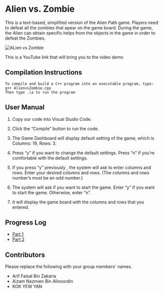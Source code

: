 # Alien vs. Zombie

This is a text-based, simplified version of the Alien Path game. Players need to defeat all the zombies that apear on the game board. During the game, the Alien can obtain specific helps from the objects in the game in order to defeat the Zombies. 

![ALien vs Zombie](Screenshot%202023-02-01%20155628.jpg)

This is a YouTube link that will bring you to the video demo 
## Compilation Instructions

```
To compile and build a C++ program into an executable program, type:
g++ AlienvsZombie.cpp
Then type .\a to run the program

```

## User Manual

1. Copy our code into Visual Studio Code.

2. Click the “Compile” button to run the code.

3. The Game Dashboard will display default setting of the game, which is Columns: 19, Rows: 3.

4. Press “y” if you want to change the default settings. Press “n” if you’re comfortable with the default settings.

5. If you press “y” previously , the system will ask to enter columns and rows. Enter your desired columns and rows. (The columns and rows number’s must be an odd number.)

5. The system will ask if you want to start the game.  Enter “y” if you want to start the game. Otherwise, enter “n”.

6. It will display the game board with the columns and rows that you entered.
## Progress Log

- [Part 1](PART1.md)
- [Part 2](PART2.md)

## Contributors

Please replace the following with your group members' names. 

- Arif Faisal Bin Zakaria
- Aizam Nazmien Bin Alinoordin
- KOK YEW YAN 